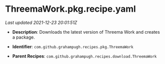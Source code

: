 # ThreemaWork.pkg.recipe.yaml

_Last updated 2021-12-23 20:01:51Z_

- **Description**: Downloads the latest version of Threema Work and creates a package.

- **Identifier**: `com.github.grahampugh.recipes.pkg.ThreemaWork`

- **Parent Recipes**: `com.github.grahampugh.recipes.download.ThreemaWork`
